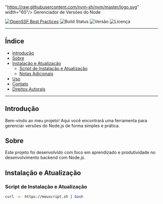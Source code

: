 "https://raw.githubusercontent.com/nvm-sh/nvm/master/logo.svg" width="60"/> Gerenciador de Versões do Node

[![OpenSSF Best Practices](https://bestpractices.coreinfrastructure.org/projects/1234/badge)](https://bestpractices.coreinfrastructure.org/projects/1234)
![Build Status](https://img.shields.io/badge/build-passing-brightgreen)
![Versão](https://img.shields.io/badge/version-1.0.0-blue)
![Licença](https://img.shields.io/badge/license-MIT-yellow)

---

## Índice
- [Introdução](#introdução)
- [Sobre](#sobre)
- [Instalação e Atualização](#instalação-e-atualização)
  - [Script de Instalação e Atualização](#script-de-instalação-e-atualização)
  - [Notas Adicionais](#notas-adicionais)
- [Uso](#uso)
- [Contato](#contato)
- [Direitos Autorais](#direitos-autorais)

---

## Introdução
Bem-vindo ao meu projeto! Aqui você encontrará uma ferramenta para gerenciar versões do Node.js de forma simples e prática.

## Sobre
Este projeto foi desenvolvido com foco em aprendizado e produtividade no desenvolvimento backend com Node.js.

## Instalação e Atualização
### Script de Instalação e Atualização
```bash
curl -o- https://meuscript.sh | bash
